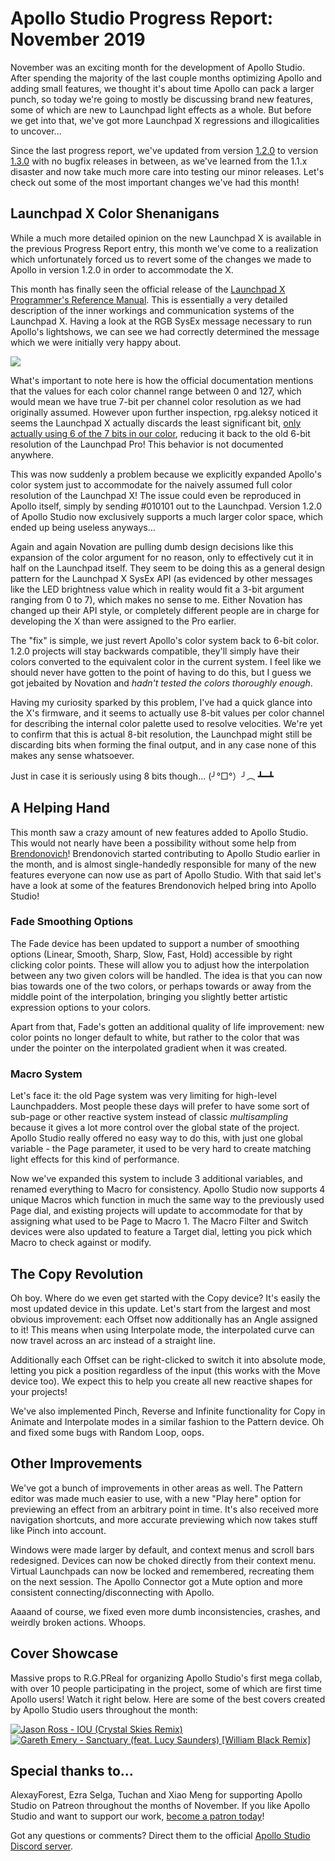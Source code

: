 # Apollo Studio Progress Report: November 2019

November was an exciting month for the development of Apollo Studio. After spending the majority of the last couple months optimizing Apollo and adding small features, we thought it's about time Apollo can pack a larger punch, so today we're going to mostly be discussing brand new features, some of which are new to Launchpad light effects as a whole. But before we get into that, we've got more Launchpad X regressions and illogicalities to uncover...

Since the last progress report, we've updated from version [1.2.0](https://github.com/mat1jaczyyy/apollo-studio/releases/tag/1.2.0) to version [1.3.0](https://github.com/mat1jaczyyy/apollo-studio/releases/tag/1.3.0) with no bugfix releases in between, as we've learned from the 1.1.x disaster and now take much more care into testing our minor releases. Let's check out some of the most important changes we've had this month!

## Launchpad X Color Shenanigans

While a much more detailed opinion on the new Launchpad X is available in the previous Progress Report entry, this month we've come to a realization which unfortunately forced us to revert some of the changes we made to Apollo in version 1.2.0 in order to accommodate the X.

This month has finally seen the official release of the [Launchpad X Programmer's Reference Manual](https://customer.novationmusic.com/sites/customer/files/downloads/Launchpad%20X%20-%20Programmers%20Reference%20Manual.pdf). This is essentially a very detailed description of the inner workings and communication systems of the Launchpad X. Having a look at the RGB SysEx message necessary to run Apollo's lightshows, we can see we had correctly determined the message which we were initially very happy about.

![](https://cdn.discordapp.com/attachments/653392306291998721/654138476090097674/unknown.png)

What's important to note here is how the official documentation mentions that the values for each color channel range between 0 and 127, which would mean we have true 7-bit per channel color resolution as we had originally assumed. However upon further inspection, rpg.aleksy noticed it seems the Launchpad X actually discards the least significant bit, [only actually using 6 of the 7 bits in our color](https://youtu.be/LbJ-BtBSbVM?t=3445), reducing it back to the old 6-bit resolution of the Launchpad Pro! This behavior is not documented anywhere.

This was now suddenly a problem because we explicitly expanded Apollo's color system just to accommodate for the naively assumed full color resolution of the Launchpad X! The issue could even be reproduced in Apollo itself, simply by sending #010101 out to the Launchpad. Version 1.2.0 of Apollo Studio now exclusively supports a much larger color space, which ended up being useless anyways...

Again and again Novation are pulling dumb design decisions like this expansion of the color argument for no reason, only to effectively cut it in half on the Launchpad itself. They seem to be doing this as a general design pattern for the Launchpad X SysEx API (as evidenced by other messages like the LED brightness value which in reality would fit a 3-bit argument ranging from 0 to 7), which makes no sense to me. Either Novation has changed up their API style, or completely different people are in charge for developing the X than were assigned to the Pro earlier.

The "fix" is simple, we just revert Apollo's color system back to 6-bit color. 1.2.0 projects will stay backwards compatible, they'll simply have their colors converted to the equivalent color in the current system. I feel like we should never have gotten to the point of having to do this, but I guess we got jebaited by Novation and *hadn't tested the colors thoroughly enough*.

Having my curiosity sparked by this problem, I've had a quick glance into the X's firmware, and it seems to actually use 8-bit values per color channel for describing the internal color palette used to resolve velocities. We're yet to confirm that this is actual 8-bit resolution, the Launchpad might still be discarding bits when forming the final output, and in any case none of this makes any sense whatsoever. 

Just in case it is seriously using 8 bits though... (╯°□°）╯︵ ┻━┻

## A Helping Hand

This month saw a crazy amount of new features added to Apollo Studio. This would not nearly have been a possibility without some help from [Brendonovich](https://github.com/Brendonovich)! Brendonovich started contributing to Apollo Studio earlier in the month, and is almost single-handedly responsible for many of the new features everyone can now use as part of Apollo Studio. With that said let's have a look at some of the features Brendonovich helped bring into Apollo Studio!

### Fade Smoothing Options

The Fade device has been updated to support a number of smoothing options (Linear, Smooth, Sharp, Slow, Fast, Hold) accessible by right clicking color points. These will allow you to adjust how the interpolation between any two given colors will be handled. The idea is that you can now bias towards one of the two colors, or perhaps towards or away from the middle point of the interpolation, bringing you slightly better artistic expression options to your colors.

Apart from that, Fade's gotten an additional quality of life improvement: new color points no longer default to white, but rather to the color that was under the pointer on the interpolated gradient when it was created.

### Macro System

Let's face it: the old Page system was very limiting for high-level Launchpadders. Most people these days will prefer to have some sort of sub-page or other reactive system instead of classic *multisampling* because it gives a lot more control over the global state of the project. Apollo Studio really offered no easy way to do this, with just one global variable - the Page parameter, it used to be very hard to create matching light effects for this kind of performance.

Now we've expanded this system to include 3 additional variables, and renamed everything to Macro for consistency. Apollo Studio now supports 4 unique Macros which function in much the same way to the previously used Page dial, and existing projects will  update to accommodate for that by assigning what used to be Page to Macro 1. The Macro Filter and Switch devices were also updated to feature a Target dial, letting you pick which Macro to check against or modify.

## The Copy Revolution

Oh boy. Where do we even get started with the Copy device? It's easily the most updated device in this update. Let's start from the largest and most obvious improvement: each Offset now additionally has an Angle assigned to it! This means when using Interpolate mode, the interpolated curve can now travel across an arc instead of a straight line.

Additionally each Offset can be right-clicked to switch it into absolute mode, letting you pick a position regardless of the input (this works with the Move device too). We expect this to help you create all new reactive shapes for your projects!

We've also implemented Pinch, Reverse and Infinite functionality for Copy in Animate and Interpolate modes in a similar fashion to the Pattern device. Oh and fixed some bugs with Random Loop, oops.

## Other Improvements

We've got a bunch of improvements in other areas as well. The Pattern editor was made much easier to use, with a new "Play here" option for previewing an effect from an arbitrary point in time. It's also received more navigation shortcuts, and more accurate previewing which now takes stuff like Pinch into account.

Windows were made larger by default, and context menus and scroll bars redesigned. Devices can now be choked directly from their context menu. Virtual Launchpads can now be locked and remembered, recreating them on the next session. The Apollo Connector got a Mute option and more consistent connecting/disconnecting with Apollo.

Aaaand of course, we fixed even more dumb inconsistencies, crashes, and weirdly broken actions. Whoops.

## Cover Showcase

Massive props to R.G.PReal for organizing Apollo Studio's first mega collab, with over 10 people participating in the project, some of which are first time Apollo users! Watch it right below. Here are some of the best covers created by Apollo Studio users throughout the month: 

[![Jason Ross - IOU (Crystal Skies Remix)](http://img.youtube.com/vi/T4-qurdZ6yE/mqdefault.jpg)](http://www.youtube.com/watch?v=T4-qurdZ6yE "Jason Ross - IOU (Crystal Skies Remix)") [![Gareth Emery - Sanctuary (feat. Lucy Saunders) [William Black Remix]](http://img.youtube.com/vi/10Y41LpDaKo/mqdefault.jpg)](http://www.youtube.com/watch?v=10Y41LpDaKo "Gareth Emery - Sanctuary (feat. Lucy Saunders) [William Black Remix]")

## Special thanks to...

AlexayForest, Ezra Selga, Tuchan and Xiao Meng for supporting Apollo Studio on Patreon throughout the months of November. If you like Apollo Studio and want to support our work, [become a patron today](https://www.patreon.com/mat1jaczyyy)!

Got any questions or comments? Direct them to the official [Apollo Studio Discord server](https://discord.gg/2ZSHYHA).

